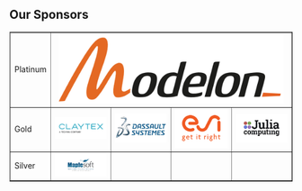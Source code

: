 ## Our Sponsors

<table border="1">
    <tr>
        <td>Platinum</td>
        <td colspan="4" align="center"><img src="modelon.jpg" width="400"></td>
    </tr>
    <tr>
        <td>Gold</td>
        <td><img src="claytex.jpg" width="250"></td>
        <td><img src="3ds2.jpeg" width="250"></td>
        <td><img src="2020_11_04_MKTG_ESI_Logo_ColorTagline_rgb.png" width="250"></td>
        <td><img src="juliacomputing.jpg" width="250"></td>
    </tr>
    <tr>
        <td>Silver</td>
        <td><img src="maplesoft.jpg" width="250"></td>
        <td></td>
        <td></td>
        <td></td>
    </tr>
</table>
